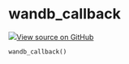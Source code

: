 # wandb_callback



[![](https://www.tensorflow.org/images/GitHub-Mark-32px.png)View source on GitHub](https://www.github.com/wandb/client/tree/v0.10.27/wandb/integration/lightgbm/__init__.py#L16-L31)






<pre><code>wandb_callback()</code></pre>



